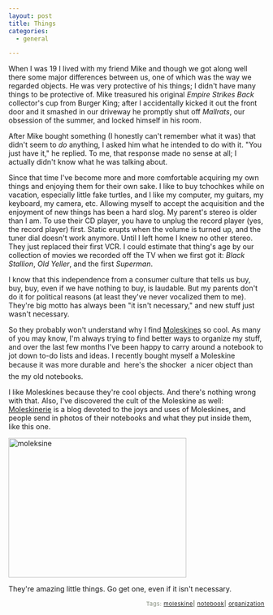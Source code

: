 ```yaml
---
layout: post
title: Things
categories:
  - general

---
```


When I was 19 I lived with my friend Mike and though we got along well there some major differences between us, one of which was the way we regarded objects.  He was very protective of his things; I didn't have many things to be protective of.  Mike treasured his original <em>Empire Strikes Back </em>collector's cup from Burger King; after I accidentally kicked it out the front door and it smashed in our driveway he promptly shut off <em>Mallrats</em>, our obsession of the summer, and locked himself in his room.

After Mike bought something (I honestly can't remember what it was) that didn't seem to <em>do </em>anything, I asked him what he intended to do with it.  "You just have it," he replied.  To me, that response made no sense at all; I actually didn't know what he was talking about.

Since that time I've become more and more comfortable acquiring my own things and enjoying them for their own sake.  I like to buy tchochkes while on vacation, especially little fake turtles, and I like my computer, my guitars, my keyboard, my camera, etc.  Allowing myself to accept the acquisition and the enjoyment of new things has been a hard slog.  My parent's stereo is older than I am.  To use their CD player, you have to unplug the record player (yes, the record player) first.  Static erupts when the volume is turned up, and the tuner dial doesn't work anymore.  Until I left home I knew no other stereo.  They just replaced their first VCR.  I could estimate that thing's age by our collection of movies we recorded off the TV when we first got it: <em>Black Stallion</em>, <em>Old Yeller</em>, and the first <em>Superman</em>. 

I know that this independence from a consumer culture that tells us buy, buy, buy, even if we have nothing to buy, is laudable.  But my parents don't do it for political reasons (at least they've never vocalized them to me).  They're big motto has always been "it isn't necessary," and new stuff just wasn't necessary.

So they probably won't understand why I find <a href="http://www.moleskine.co.uk/">Moleskines</a> so cool.  As many of you may know, I'm always trying to find better ways to organize my stuff, and over the last few months I've been happy to carry around a notebook to jot down to-do lists and ideas.  I recently bought myself a Moleskine because it was more durable and &#151;&#151; here's the shocker &#151;&#151; a nicer object than the my old notebooks.  

I like Moleskines because they're cool objects.  And there's nothing wrong with that.  Also, I've discovered the cult of the Moleskine as well: <a href="http://www.moleskinerie.com/">Moleskinerie</a> is a blog devoted to the joys and uses of Moleskines, and people send in photos of their notebooks and what they put inside them, like this one. 

<img src="http://www.levjoy.com/blog/wp-content/photos/gav.jpg" width="350" height="275" alt="moleksine">  

They're amazing little things.  Go get one, even if it isn't necessary. 


<!-- technorati tags start --><p style="text-align:right;font-size:11px;letter-spacing:.05em;color:#808979;">Tags: <a href="http://www.technorati.com/tag/moleskine" rel="tag">moleskine</a><strong>|</strong> <a href="http://www.technorati.com/tag/notebook" rel="tag">notebook</a><strong>|</strong> <a href="http://www.technorati.com/tag/organization" rel="tag">organization</a></p><!-- technorati tags end -->
